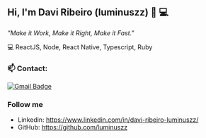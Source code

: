 
## Hi, I'm Davi Ribeiro (luminuszz) 👋 💻


*"Make it Work, Make it Right, Make it Fast."*
 
 :computer:   ReactJS, Node, React Native, Typescript, Ruby

 ### 📫 Contact: 
[![Gmail Badge](https://img.shields.io/badge/-davi5.ribeiro.contato@gmail.com-c14438?style=flat-square&logo=Gmail&logoColor=white&link=mailto:fhugoduarte@gmail.com)](mailto:davi5.ribeiro.contato@gmail.com
)

### Follow me

  
- Linkedin: https://www.linkedin.com/in/davi-ribeiro-luminuszz/
- GitHub: https://github.com/luminuszz

### 

